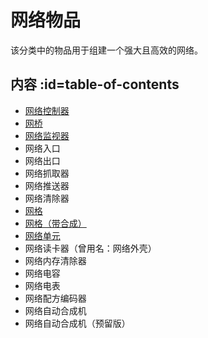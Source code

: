 # 网络物品

该分类中的物品用于组建一个强大且高效的网络。

## 内容 :id=table-of-contents

- [网络控制器](/Network-Controller)
- [网桥](/Network-Bridge)
- [网络监视器](/Network-Monitor)
- 网络入口
- 网络出口
- 网络抓取器
- 网络推送器
- 网络清除器
- [网格](/Network-Grid)
- [网格（带合成）](/Network-Grid)
- [网络单元](/Network-Cell)
- 网络读卡器（曾用名：网络外壳）
- 网络内存清除器
- 网络电容
- 网络电表
- 网络配方编码器
- 网络自动合成机
- 网络自动合成机（预留版）
